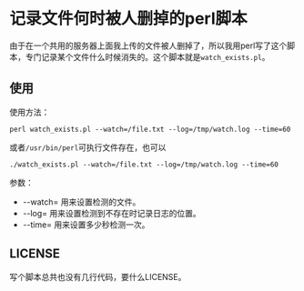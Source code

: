 # 记录文件何时被人删掉的perl脚本

由于在一个共用的服务器上面我上传的文件被人删掉了，所以我用perl写了这个脚本，专门记录某个文件什么时候消失的。这个脚本就是`watch_exists.pl`。

## 使用

使用方法：

    perl watch_exists.pl --watch=/file.txt --log=/tmp/watch.log --time=60

或者`/usr/bin/perl`可执行文件存在，也可以

    ./watch_exists.pl --watch=/file.txt --log=/tmp/watch.log --time=60

参数：

- --watch= 用来设置检测的文件。
- --log= 用来设置检测到不存在时记录日志的位置。
- --time= 用来设置多少秒检测一次。

## LICENSE

写个脚本总共也没有几行代码，要什么LICENSE。
